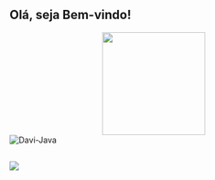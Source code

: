 ## Olá, seja Bem-vindo!
<div align="center">
  <img height="180em" src="https://github-readme-stats.vercel.app/api/top-langs/?username=davi-costa-barroso&layout=compact&langs_count=8&theme=dark"/>
</div>
<div>
  <img align="center" alt="Davi-Java" src="https://skillicons.dev/icons?i=js,ts,html,css,react,nodejs,vue,mongodb,postgres">
</div>        
 
          
  
  ##
 
<div> 
  <a href="https://www.linkedin.com/in/davi-barroso-a9a46621b/" target="_blank"><img src="https://img.shields.io/badge/-LinkedIn-%230077B5?style=for-the-badge&logo=linkedin&logoColor=white" target="_blank"></a> 
  
</div>
